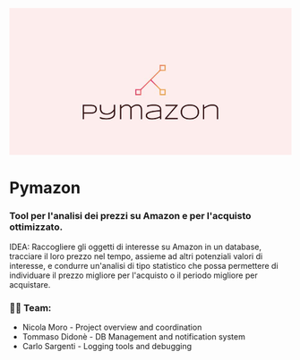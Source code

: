 ![img_res](https://github.com/NicolaM94/Pymazon/blob/main/pymazonproj.JPG)

# Pymazon
### Tool per l'analisi dei prezzi su Amazon e per l'acquisto ottimizzato.

IDEA: Raccogliere gli oggetti di interesse su Amazon in un database, tracciare il loro prezzo nel tempo, assieme ad altri potenziali valori di interesse, e condurre un'analisi di tipo statistico che possa permettere di individuare il prezzo migliore per l'acquisto o il periodo migliore per acquistare.

### 💁‍♂️ Team:
- Nicola Moro - Project overview and coordination
- Tommaso Didonè - DB Management and notification system
- Carlo Sargenti - Logging tools and debugging
